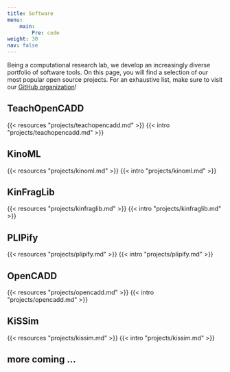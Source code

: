 ```yaml
---
title: Software
menu:
    main:
        Pre: code
weight: 30
nav: false
---
```


Being a computational research lab, we develop an increasingly diverse portfolio of software tools. On this page, you will find a selection of our most popular open source projects. For an exhaustive list, make sure to visit our <a href="https://github.com/volkamerlab" target="_blank" class="icon fa-github"> GitHub organization</a>!

## TeachOpenCADD

{{< resources "projects/teachopencadd.md" >}}
{{< intro "projects/teachopencadd.md" >}}

## KinoML

{{< resources "projects/kinoml.md" >}}
{{< intro "projects/kinoml.md" >}}

## KinFragLib

{{< resources "projects/kinfraglib.md" >}}
{{< intro "projects/kinfraglib.md" >}}

## PLIPify

{{< resources "projects/plipify.md" >}}
{{< intro "projects/plipify.md" >}}

## OpenCADD
{{< resources "projects/opencadd.md" >}}
{{< intro "projects/opencadd.md" >}}

## KiSSim
{{< resources "projects/kissim.md" >}}
{{< intro "projects/kissim.md" >}}

## more coming ...